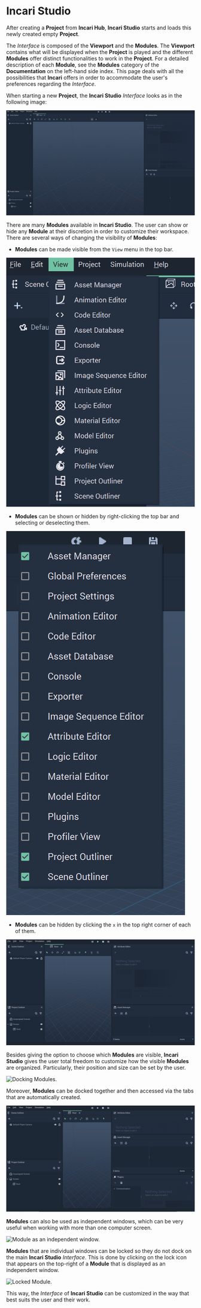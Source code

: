 # Incari Studio

After creating a **Project** from **Incari Hub**, **Incari Studio** starts and loads this newly created empty **Project**.

The *Interface* is composed of the **Viewport** and the **Modules**. The **Viewport** contains what will be displayed when the **Project** is played and the different **Modules** offer distinct functionalities to work in the **Project**. For a detailed description of each **Module**, see the **Modules** category of the **Documentation** on the left-hand side index. This page deals with all the possibilities that **Incari** offers in order to accommodate the user's preferences regarding the *Interface*.  

When starting a new **Project**, the **Incari Studio** *Interface* looks as in the following image:

![Incari Studio Project on start](../../.gitbook/assets/incaristudioimage1.png)

There are many **Modules** available in **Incari Studio**. The user can show or hide any **Module** at their discretion in order to customize their workspace. There are several ways of changing the visibility of **Modules**:

* **Modules** can be made visible from the `View` menu in the top bar.

![Drop-down Menu from View.](../../.gitbook/assets/incaristudioimage2.png)

* **Modules** can be shown or hidden by right-clicking the top bar and selecting or deselecting them.

![Drop-down Menu by right-clicking.](../../.gitbook/assets/incaristudioimage3.png)

* **Modules** can be hidden by clicking the `x` in the top right corner of each of them.

![Closing Modules.](../../.gitbook/assets/incaristudioimage4.gif)


Besides giving the option to choose which **Modules** are visible, **Incari Studio** gives the user total freedom to customize how the visible **Modules** are organized. Particularly, their position and size can be set by the user.

![Docking Modules.](../../.gitbook/assets/incaristudioimage5.gif)

Moreover, **Modules** can be docked together and then accessed via the tabs that are automatically created.

![Docking Modules together.](../../.gitbook/assets/incaristudioimage6.gif)

**Modules** can also be used as independent windows, which can be very useful when working with more than one computer screen.

![Module as an independent window.](../../.gitbook/assets/incaristudioimage7.gif)

**Modules** that are individual windows can be locked so they do not dock on the main **Incari Studio** *Interface*. This is done by clicking on the lock icon that appears on the top-right of a **Module** that is displayed as an independent window.

![Locked Module.](../../.gitbook/assets/incaristudioimage8.gif)

This way, the *Interface* of **Incari Studio** can be customized in the way that best suits the user and their work.